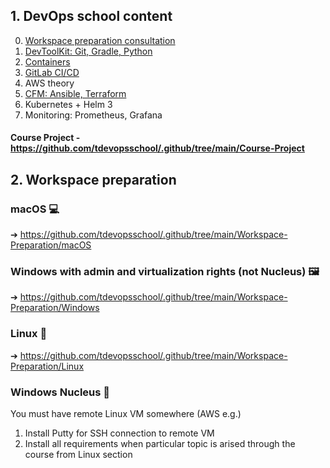 ## 1. DevOps school content
0. [Workspace preparation consultation](https://github.com/tdevopsschool/.github/tree/main/Workspace-Preparation)
1. [DevToolKit: Git, Gradle, Python](https://github.com/tdevopsschool/1-DevToolKit)
2. [Containers](https://github.com/tdevopsschool/2-Containers)
3. [GitLab CI/CD](https://github.com/tdevopsschool/3-CICD)
4. AWS theory
5. [CFM: Ansible, Terraform](https://github.com/tdevopsschool/6-CFM) 
6. Kubernetes + Helm 3
7. Monitoring: Prometheus, Grafana

#### Course Project - https://github.com/tdevopsschool/.github/tree/main/Course-Project

## 2. Workspace preparation
### macOS 💻
➔ https://github.com/tdevopsschool/.github/tree/main/Workspace-Preparation/macOS

### Windows with admin and virtualization rights (not Nucleus) 🖼
➔ https://github.com/tdevopsschool/.github/tree/main/Workspace-Preparation/Windows 

### Linux 🐧
➔ https://github.com/tdevopsschool/.github/tree/main/Workspace-Preparation/Linux

### Windows Nucleus 🤷
You must have remote Linux VM somewhere (AWS e.g.)
1. Install Putty for SSH connection to remote VM
2. Install all requirements when particular topic is arised through the course from Linux section
